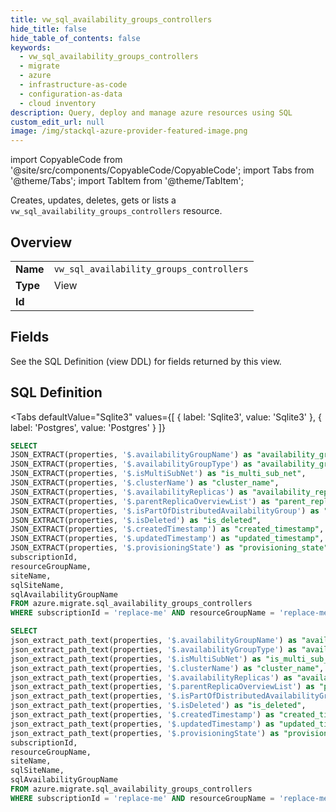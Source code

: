 ```yaml
--- 
title: vw_sql_availability_groups_controllers
hide_title: false
hide_table_of_contents: false
keywords:
  - vw_sql_availability_groups_controllers
  - migrate
  - azure
  - infrastructure-as-code
  - configuration-as-data
  - cloud inventory
description: Query, deploy and manage azure resources using SQL
custom_edit_url: null
image: /img/stackql-azure-provider-featured-image.png
---
```


import CopyableCode from '@site/src/components/CopyableCode/CopyableCode';
import Tabs from '@theme/Tabs';
import TabItem from '@theme/TabItem';

Creates, updates, deletes, gets or lists a <code>vw_sql_availability_groups_controllers</code> resource.

## Overview
<table><tbody>
<tr><td><b>Name</b></td><td><code>vw_sql_availability_groups_controllers</code></td></tr>
<tr><td><b>Type</b></td><td>View</td></tr>
<tr><td><b>Id</b></td><td><CopyableCode code="azure.migrate.vw_sql_availability_groups_controllers" /></td></tr>
</tbody></table>

## Fields

See the SQL Definition (view DDL) for fields returned by this view.

## SQL Definition

<Tabs
defaultValue="Sqlite3"
values={[
{ label: 'Sqlite3', value: 'Sqlite3' },
{ label: 'Postgres', value: 'Postgres' }
]}
>
<TabItem value="Sqlite3">

```sql
SELECT
JSON_EXTRACT(properties, '$.availabilityGroupName') as "availability_group_name",
JSON_EXTRACT(properties, '$.availabilityGroupType') as "availability_group_type",
JSON_EXTRACT(properties, '$.isMultiSubNet') as "is_multi_sub_net",
JSON_EXTRACT(properties, '$.clusterName') as "cluster_name",
JSON_EXTRACT(properties, '$.availabilityReplicas') as "availability_replicas",
JSON_EXTRACT(properties, '$.parentReplicaOverviewList') as "parent_replica_overview_list",
JSON_EXTRACT(properties, '$.isPartOfDistributedAvailabilityGroup') as "is_part_of_distributed_availability_group",
JSON_EXTRACT(properties, '$.isDeleted') as "is_deleted",
JSON_EXTRACT(properties, '$.createdTimestamp') as "created_timestamp",
JSON_EXTRACT(properties, '$.updatedTimestamp') as "updated_timestamp",
JSON_EXTRACT(properties, '$.provisioningState') as "provisioning_state",
subscriptionId,
resourceGroupName,
siteName,
sqlSiteName,
sqlAvailabilityGroupName
FROM azure.migrate.sql_availability_groups_controllers
WHERE subscriptionId = 'replace-me' AND resourceGroupName = 'replace-me' AND siteName = 'replace-me' AND sqlSiteName = 'replace-me';
```

</TabItem>
<TabItem value="Postgres">

```sql
SELECT
json_extract_path_text(properties, '$.availabilityGroupName') as "availability_group_name",
json_extract_path_text(properties, '$.availabilityGroupType') as "availability_group_type",
json_extract_path_text(properties, '$.isMultiSubNet') as "is_multi_sub_net",
json_extract_path_text(properties, '$.clusterName') as "cluster_name",
json_extract_path_text(properties, '$.availabilityReplicas') as "availability_replicas",
json_extract_path_text(properties, '$.parentReplicaOverviewList') as "parent_replica_overview_list",
json_extract_path_text(properties, '$.isPartOfDistributedAvailabilityGroup') as "is_part_of_distributed_availability_group",
json_extract_path_text(properties, '$.isDeleted') as "is_deleted",
json_extract_path_text(properties, '$.createdTimestamp') as "created_timestamp",
json_extract_path_text(properties, '$.updatedTimestamp') as "updated_timestamp",
json_extract_path_text(properties, '$.provisioningState') as "provisioning_state",
subscriptionId,
resourceGroupName,
siteName,
sqlSiteName,
sqlAvailabilityGroupName
FROM azure.migrate.sql_availability_groups_controllers
WHERE subscriptionId = 'replace-me' AND resourceGroupName = 'replace-me' AND siteName = 'replace-me' AND sqlSiteName = 'replace-me';
```

</TabItem>
</Tabs>
